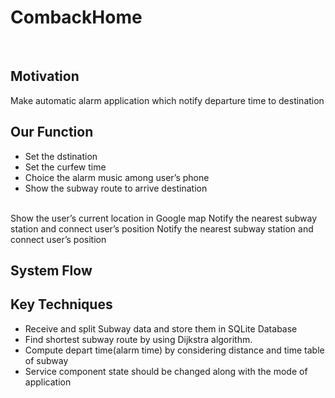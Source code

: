 # CombackHome

<br>

## Motivation
Make automatic alarm application which notify departure time to destination

## Our Function
- Set the dstination <br>
- Set the curfew time <br>
- Choice the alarm music among user’s phone <br>
- Show the subway route to arrive destination <br>


<br>
Show the user’s current location in Google map
Notify the nearest subway station and connect user’s position
Notify the nearest subway station and connect user’s position


## System Flow


## Key Techniques

- Receive and split Subway data and store them in SQLite Database 
- Find shortest subway route by using Dijkstra algorithm.
- Compute depart time(alarm time) by considering distance and time table of subway
- Service component state should be changed along with the mode of application






